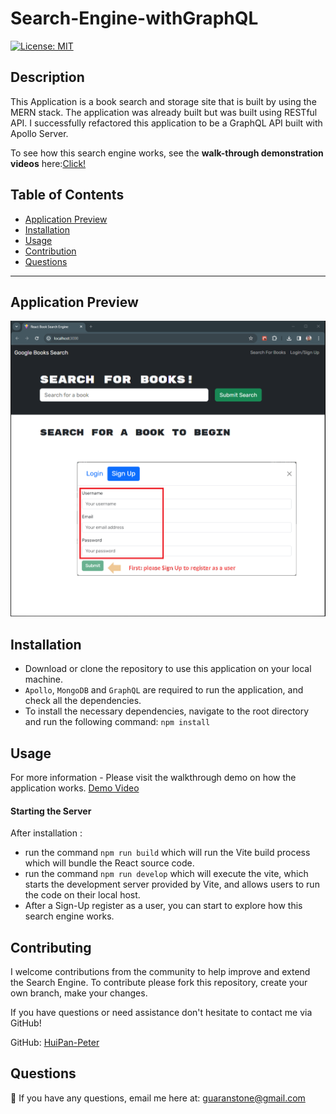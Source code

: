 # Search-Engine-withGraphQL

[![License: MIT](https://img.shields.io/badge/License-MIT-yellow.svg)](https://github.com/siennameow/social-network-API/blob/main/LICENSE)

## Description

This Application is a book search and storage site that is built by using the MERN stack. The application was already built but was built using RESTful API. I successfully refactored this application to be a GraphQL API built with Apollo Server.

To see how this search engine works, see the **walk-through demonstration videos** here:[Click!](https://github.com/HuiPan-Peter/Search-Engine-withGraphQL/tree/main/assets)

## Table of Contents

- [Application Preview](#application-preview)
- [Installation](#installation)
- [Usage](#usage)
- [Contribution](#contribution)
- [Questions](#questions)

----
## Application Preview
![alt text](./assets/Home-Preview.png)

## Installation

- Download or clone the repository to use this application on your local machine.
- `Apollo`, `MongoDB` and `GraphQL` are required to run the application, and check all the dependencies.
- To install the necessary dependencies, navigate to the root directory and run the following command:
  `npm install`

## Usage

For more information - Please visit the walkthrough demo on how the application works.
[Demo Video](https://github.com/HuiPan-Peter/Search-Engine-withGraphQL/blob/main/assets/Search%20Engine%20Walkthrough%20Video.mp4)

#### Starting the Server

After installation :
- run the command `npm run build` which will run the Vite build process which will bundle the React source code.
- run the command `npm run develop` which will execute the vite, which starts the development server provided by Vite, and allows users to run the code on their local host.
- After a Sign-Up register as a user, you can start to explore how this search engine works.

## Contributing

I welcome contributions from the community to help improve and extend the Search Engine. To contribute please fork this repository, create your own branch, make your changes. 

If you have questions or need assistance don't hesitate to contact me via GitHub!

GitHub: [HuiPan-Peter](https://github.com/HuiPan-Peter)

## Questions

📩 If you have any questions, email me here at: guaranstone@gmail.com
